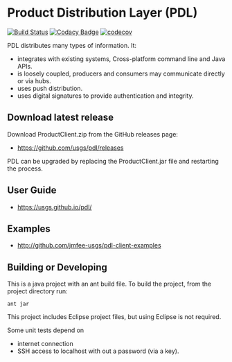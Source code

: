 Product Distribution Layer (PDL)
================================
[![Build Status](https://travis-ci.org/usgs/pdl.svg?branch=master)](https://travis-ci.org/usgs/pdl)
[![Codacy Badge](https://api.codacy.com/project/badge/Grade/76d1d267050345429fadc49ee35b117f)](https://www.codacy.com/app/usgs/pdl)
[![codecov](https://codecov.io/gh/usgs/pdl/branch/master/graph/badge.svg)](https://codecov.io/gh/usgs/pdl)

PDL distributes many types of information. It:
- integrates with existing systems, Cross-platform command line and Java APIs.
- is loosely coupled, producers and consumers may communicate directly or via hubs.
- uses push distribution.
- uses digital signatures to provide authentication and integrity.


## Download latest release
  Download ProductClient.zip from the GitHub releases page:

  - https://github.com/usgs/pdl/releases

  PDL can be upgraded by replacing the ProductClient.jar file and restarting the process.

## User Guide
  - https://usgs.github.io/pdl/

## Examples
  - http://github.com/jmfee-usgs/pdl-client-examples

## Building or Developing

This is a java project with an ant build file.  To build the project, from the project directory run:
```
ant jar
```

This project includes Eclipse project files, but using Eclipse is not required.

Some unit tests depend on
- internet connection
- SSH access to localhost with out a password (via a key).
